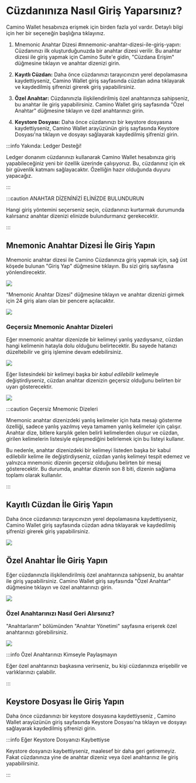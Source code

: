
# Cüzdanınıza Nasıl Giriş Yaparsınız?

Camino Wallet hesabınıza erişmek için birden fazla yol vardır. Detaylı bilgi için her bir seçeneğin başlığına tıklayınız.

1. Mnemonic Anahtar Dizesi #mnemonic-anahtar-dizesi-ile-giriş-yapın: Cüzdanınızı ilk oluşturduğunuzda bir anahtar dizesi verilir.
   Bu anahtar dizesi ile giriş yapmak için Camino Suite'e gidin, "Cüzdana Erişim" düğmesine tıklayın ve anahtar dizenizi girin.

1. **Kayıtlı Cüzdan:** Daha önce cüzdanınızı tarayıcınızın yerel depolamasına kaydettiyseniz,
   Camino Wallet giriş sayfasında cüzdan adına tıklayarak ve kaydedilmiş şifrenizi girerek giriş yapabilirsiniz.

1. **Özel Anahtar:** Cüzdanınızla ilişkilendirilmiş özel anahtarınıza sahipseniz,
   bu anahtar ile giriş yapabilirsiniz. Camino Wallet giriş sayfasında "Özel Anahtar" düğmesine tıklayın ve özel anahtarınızı girin.

1. **Keystore Dosyası:** Daha önce cüzdanınızı bir keystore dosyasına kaydettiyseniz,
   Camino Wallet arayüzünün giriş sayfasında Keystore Dosyası'na tıklayın ve dosyayı sağlayarak kaydedilmiş şifrenizi girin.

:::info Yakında: Ledger Desteği!

Ledger donanım cüzdanınızı kullanarak Camino Wallet hesabınıza giriş yapabileceğiniz yeni bir özellik üzerinde çalışıyoruz.
Bu, cüzdanınız için ek bir güvenlik katmanı sağlayacaktır. Özelliğin hazır olduğunda duyuru yapacağız.

:::

:::caution ANAHTAR DİZENİNİZİ ELİNİZDE BULUNDURUN

Hangi giriş yöntemini seçerseniz seçin, cüzdanınızı kurtarmak durumunda kalırsanız anahtar dizenizi elinizde bulundurmanız gerekecektir.

:::

## Mnemonic Anahtar Dizesi İle Giriş Yapın

Mnemonic anahtar dizesi ile Camino Cüzdanınıza giriş yapmak için, sağ üst köşede bulunan "Giriş Yap" düğmesine tıklayın. Bu sizi giriş sayfasına yönlendirecektir.

![](../../../static/img/camino/login-wallet/0-login-page.png)

"Mnemonic Anahtar Dizesi" düğmesine tıklayın ve anahtar dizenizi girmek için 24 giriş alanı olan bir pencere açılacaktır.

![](../../../static/img/camino/login-wallet/mnemonic-0-filled-hidden.png)

### Geçersiz Mnemonic Anahtar Dizeleri

Eğer mnemonic anahtar dizenizde bir kelimeyi yanlış yazdıysanız, cüzdan hangi kelimenin hatayla dolu olduğunu belirtecektir. Bu sayede hatanızı düzeltebilir ve giriş işlemine devam edebilirsiniz.

![](../../../static/img/camino/login-wallet/mnemonic-1-word-error.png)

Eğer listesindeki bir kelimeyi başka bir _kabul edilebilir_ kelimeyle değiştirdiyseniz, cüzdan anahtar dizenizin geçersiz olduğunu belirten bir uyarı gösterecektir.

![](../../../static/img/camino/login-wallet/mnemonic-3-replaced-word.png)

:::caution Geçersiz Mnemonic Dizeleri

Mnemonic anahtar dizenizdeki yanlış kelimeler için hata mesajı gösterme özelliği, sadece yanlış yazılmış veya tamamen yanlış kelimeler için çalışır. Anahtar dize, bitlere karşılık gelen belirli kelimelerden oluşur ve cüzdan, girilen kelimelerin listesiyle eşleşmediğini belirlemek için bu listeyi kullanır.

Bu nedenle, anahtar dizenizdeki bir kelimeyi listeden başka bir kabul edilebilir kelime ile değiştirdiyseniz, cüzdan yanlış kelimeyi tespit edemez ve yalnızca mnemonic dizenin geçersiz olduğunu belirten bir mesaj gösterecektir. Bu durumda, anahtar dizenin son 8 biti, dizenin sağlama toplamı olarak kullanılır.

:::

## Kayıtlı Cüzdan İle Giriş Yapın

Daha önce cüzdanınızı tarayıcınızın yerel depolamasına kaydettiyseniz,
Camino Wallet giriş sayfasında cüzdan adına tıklayarak ve kaydedilmiş şifrenizi girerek giriş yapabilirsiniz.

![](../../../static/img/camino/login-wallet/saved-1-password.png)

## Özel Anahtar İle Giriş Yapın

Eğer cüzdanınızla ilişkilendirilmiş özel anahtarınıza sahipseniz, bu anahtar ile giriş yapabilirsiniz.
Camino Wallet giriş sayfasında "Özel Anahtar" düğmesine tıklayın ve özel anahtarınızı girin.

![](../../../static/img/camino/login-wallet/pk-0-password-filled.png)

### Özel Anahtarınızı Nasıl Geri Alırsınız?

"Anahtarlarım" bölümünden "Anahtar Yönetimi" sayfasına erişerek özel anahtarınızı görebilirsiniz.

![](../../../static/img/camino/login-wallet/my-keys-0.png)

:::info Özel Anahtarınızı Kimseyle Paylaşmayın

Eğer özel anahtarınızı başkasına verirseniz, bu kişi cüzdanınıza erişebilir ve varlıklarınızı çalabilir.

:::

## Keystore Dosyası İle Giriş Yapın

Daha önce cüzdanınızı bir keystore dosyasına kaydettiyseniz ,
Camino Wallet arayüzünün giriş sayfasında Keystore Dosyası'na tıklayın ve dosyayı sağlayarak kaydedilmiş şifrenizi girin.

:::info Eğer Keystore Dosyanızı Kaybettiyse

Keystore dosyanızı kaybettiyseniz, maalesef bir daha geri getiremeyiz. Fakat cüzdanınıza yine de anahtar dizeniz veya özel anahtarınız ile giriş yapabilirsiniz.

:::